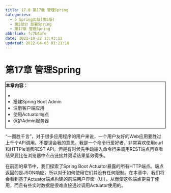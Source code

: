 ```yaml
---
title: 17.0 第17章 管理Spring
categories: 
  - 6 Spring实战(第5版)
  - 第5部分 部署Spring
  - 第17章 管理Spring
abbrlink: fc7b8afe
date: 2021-10-22 13:43:11
updated: 2022-04-03 01:21:18
---
```

# 第17章 管理Spring

<div style="border:1px solid;"><strong>本章内容：</strong><ul><li></li><li>搭建Spring Boot Admin</li><li>注册客户端应用</li><li>使用Actuator端点</li><li>保护Admin服务器</li></ul></div>

“一图胜千言”，对于很多应用程序的用户来说，一个用户友好的Web应用要胜过上千个API调用。不要误会我的意思，我是一个命令行爱好者，非常喜欢使用curl和HTTPie消费REST API。但是有时候先手动输入命令行来调用REST端点再查看结果要比在浏览器中点击链接并阅读结果低效得多。

在前面的章节中，我们探索了Spring Boot Actuator暴露的所有HTTP端点。端点返回的是JSON响应，所以对于如何使用它们并没有任何限制。在本章中，我们将会看到基于Actuator端点构建的前端用户界面（UI），从而使这些端点更易于使用，而且有些实时数据是很难直接通过调用Actuator使用的。
